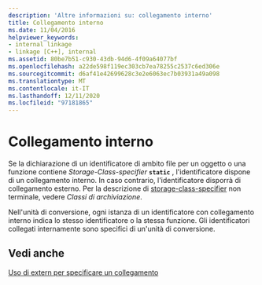 ```yaml
---
description: 'Altre informazioni su: collegamento interno'
title: Collegamento interno
ms.date: 11/04/2016
helpviewer_keywords:
- internal linkage
- linkage [C++], internal
ms.assetid: 80be7b51-c930-43db-94d6-4f09a64077bf
ms.openlocfilehash: a22de598f119ec303cb7ea78255c2537c6ed306e
ms.sourcegitcommit: d6af41e42699628c3e2e6063ec7b03931a49a098
ms.translationtype: MT
ms.contentlocale: it-IT
ms.lasthandoff: 12/11/2020
ms.locfileid: "97181865"
---
```

# <a name="internal-linkage"></a>Collegamento interno

Se la dichiarazione di un identificatore di ambito file per un oggetto o una funzione contiene *Storage-Class-specifier* **`static`** , l'identificatore dispone di un collegamento interno. In caso contrario, l'identificatore disporrà di collegamento esterno. Per la descrizione di [storage-class-specifier](../c-language/c-storage-classes.md) non terminale, vedere *Classi di archiviazione*.

Nell'unità di conversione, ogni istanza di un identificatore con collegamento interno indica lo stesso identificatore o la stessa funzione. Gli identificatori collegati internamente sono specifici di un'unità di conversione.

## <a name="see-also"></a>Vedi anche

[Uso di extern per specificare un collegamento](../cpp/extern-cpp.md)
